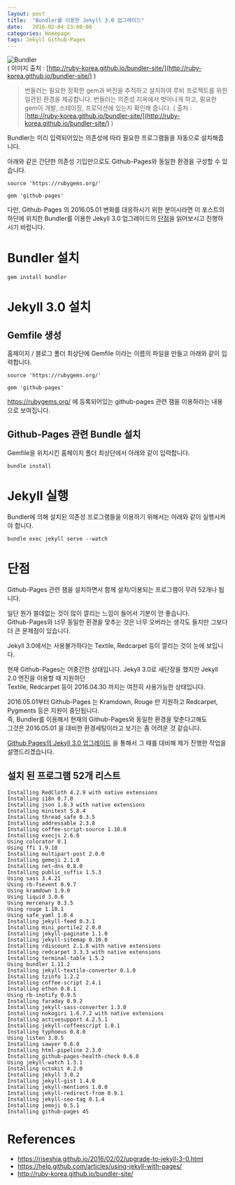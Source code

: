 ```yaml
---
layout: post
title:  "Bundler를 이용한 Jekyll 3.0 업그레이드"
date:   2016-02-04 23:00:00
categories: Homepage
tags: Jekyll Github-Pages
---
```


![Bundler](http://ruby-korea.github.io/bundler-site/images/gembundler.png)  
( 이미지 출처 : [http://ruby-korea.github.io/bundler-site/](http://ruby-korea.github.io/bundler-site/) )

>번들러는 필요한 정확한 gem과 버전을 추적하고 설치하여 루비 프로젝트를 위한 일관된 환경을 제공합니다. 
번들러는 의존성 지옥에서 벗어나게 하고, 필요한 gem이 개발, 스테이징, 프로덕션에 있는지 확인해 줍니다.
> ( 출처 : [http://ruby-korea.github.io/bundler-site/](http://ruby-korea.github.io/bundler-site/) )

Bundler는 미리 입력되어있는 의존성에 따라 필요한 프로그램들을 자동으로 설치해줍니다.

아래와 같은 간단한 의존성 기입만으로도 Github-Pages와 동일한 환경을 구성할 수 있습니다.

~~~
source 'https://rubygems.org/'

gem 'github-pages'
~~~

<!--more-->

다만, Github-Pages 의 2016.05.01 변화를 대응하시기 위한 분이시라면
이 포스트의 하단에 위치한 Bundler를 이용한 Jekyll 3.0 업그레이드의 [단점](#단점)을 읽어보시고 진행하시기 바랍니다.

# Bundler 설치

~~~
gem install bundler
~~~

# Jekyll 3.0 설치 

## Gemfile 생성

홈페이지 / 블로그 폴더 최상단에 Gemfile 이라는 이름의 파일을 만들고 아래와 같이 입력합니다.

```
source 'https://rubygems.org/'

gem 'github-pages'
```

https://rubygems.org/ 에 등록되어있는 github-pages 관련 잼을 이용하라는 내용으로 보여집니다.

## Github-Pages 관련 Bundle 설치

Gemfile을 위치시킨 홈페이지 폴더 최상단에서 아래와 같이 입력합니다.

```
bundle install
```

# Jekyll 실행

Bundler에 의해 설치된 의존성 프로그램들을 이용하기 위해서는 아래와 같이 실행시켜야 합니다.

```
bundle exec jekyll serve --watch
```

# 단점

Github-Pages 관련 잼을 설치하면서 함께 설치/이용되는 프로그램이 무려 52개나 됩니다.

일단 뭔가 쓸데없는 것이 많이 깔리는 느낌이 들어서 기분이 안 좋습니다.  
Github-Pages와 너무 동일한 환경을 맞추는 것은 너무 오버라는 생각도 들지만 그보다 더 큰 문제점이 있습니다.

Jekyll 3.0에서는 사용불가하다는 Textile, Redcarpet 등이 깔리는 것이 눈에 보입니다.

현재 Github-Pages는 어중간한 상태입니다. Jekyll 3.0로 새단장을 했지만 Jekyll 2.0 엔진을 이용할 때 지원하던  
Textile, Redcarpet 등이 2016.04.30 까지는 여전히 사용가능한 상태입니다.

2016.05.01부터 Github-Pages 는 Kramdown, Rouge 만 지원하고 Redcarpet, Pygments 등은 지원이 중단됩니다.  
즉, Bundler를 이용해서 현재의 Github-Pages와 동일한 환경을 맞춘다고해도  
그것은 2016.05.01 을 대비한 환경세팅이라고 보기는 좀 어려운 것 같습니다.

[Github Pages의 Jekyll 3.0 업그레이드](/homepage/GithubPagesUseJekyll3.html) 을 통해서 그 때를 대비해 제가 진행한 작업을 설명드리겠습니다.

## 설치 된 프로그램 52개 리스트

~~~
Installing RedCloth 4.2.9 with native extensions
Installing i18n 0.7.0
Installing json 1.8.3 with native extensions
Installing minitest 5.8.4
Installing thread_safe 0.3.5
Installing addressable 2.3.8
Installing coffee-script-source 1.10.0
Installing execjs 2.6.0
Using colorator 0.1
Using ffi 1.9.10
Installing multipart-post 2.0.0
Installing gemoji 2.1.0
Installing net-dns 0.8.0
Installing public_suffix 1.5.3
Using sass 3.4.21
Using rb-fsevent 0.9.7
Using kramdown 1.9.0
Using liquid 3.0.6
Using mercenary 0.3.5
Using rouge 1.10.1
Using safe_yaml 1.0.4
Installing jekyll-feed 0.3.1
Installing mini_portile2 2.0.0
Installing jekyll-paginate 1.1.0
Installing jekyll-sitemap 0.10.0
Installing rdiscount 2.1.8 with native extensions
Installing redcarpet 3.3.3 with native extensions
Installing terminal-table 1.5.2
Using bundler 1.11.2
Installing jekyll-textile-converter 0.1.0
Installing tzinfo 1.2.2
Installing coffee-script 2.4.1
Installing ethon 0.8.1
Using rb-inotify 0.9.5
Installing faraday 0.9.2
Installing jekyll-sass-converter 1.3.0
Installing nokogiri 1.6.7.2 with native extensions
Installing activesupport 4.2.5.1
Installing jekyll-coffeescript 1.0.1
Installing typhoeus 0.8.0
Using listen 3.0.5
Installing sawyer 0.6.0
Installing html-pipeline 2.3.0
Installing github-pages-health-check 0.6.0
Using jekyll-watch 1.3.1
Installing octokit 4.2.0
Installing jekyll 3.0.2
Installing jekyll-gist 1.4.0
Installing jekyll-mentions 1.0.0
Installing jekyll-redirect-from 0.9.1
Installing jekyll-seo-tag 0.1.4
Installing jemoji 0.5.1
Installing github-pages 45
~~~

# References
  * https://riseshia.github.io/2016/02/02/upgrade-to-jekyll-3-0.html
  * https://help.github.com/articles/using-jekyll-with-pages/
  * http://ruby-korea.github.io/bundler-site/
